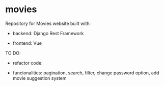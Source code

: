 # movies


Repository for Movies website built with: 

- backend: Django Rest Framework

- frontend: Vue


TO DO:

- refactor code: 

- funcionalities:  pagination, search, filter, change password option, add movie suggestion system
